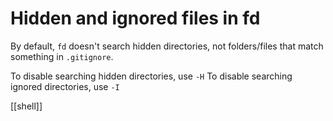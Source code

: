 # Hidden and ignored files in fd

By default, `fd` doesn't search hidden directories, not folders/files that match something in `.gitignore`.

To disable searching hidden directories, use `-H`
To disable searching ignored directories, use `-I`

[[shell]]